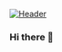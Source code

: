 [![Header](https://raw.githubusercontent.com/PyBaker/<OWNER>/<OWNER>/stretched-1920-1080-939117.png "Header")](https://github.com/PyBaker/PyBaker/blob/main/stretched-1920-1080-939117.png/)

### Hi there 👋

<!--
**PyBaker/PyBaker** is a ✨ _special_ ✨ repository because its `README.md` (this file) appears on your GitHub profile.

Here are some ideas to get you started:

- 🔭 I’m currently working on ...
- 🌱 I’m currently learning ...
- 👯 I’m looking to collaborate on ...
- 🤔 I’m looking for help with ...
- 💬 Ask me about ...
- 📫 How to reach me: ...
- 😄 Pronouns: ...
- ⚡ Fun fact: ...
-->
